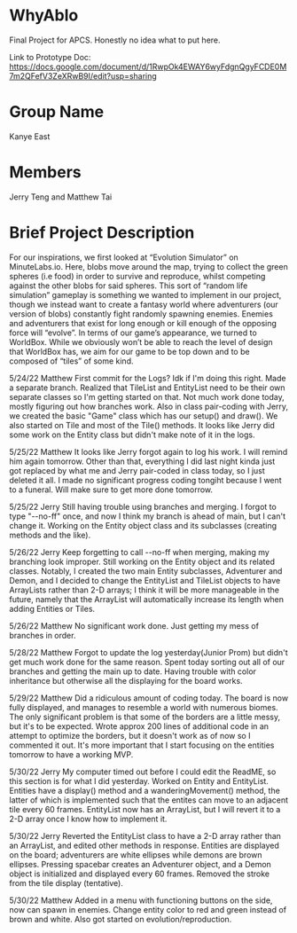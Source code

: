 # WhyAblo
Final Project for APCS. Honestly no idea what to put here.

Link to Prototype Doc: https://docs.google.com/document/d/1RwpOk4EWAY6wyFdgnQgyFCDE0M7m2QFefV3ZeXRwB9I/edit?usp=sharing

# Group Name
Kanye East

# Members
Jerry Teng and Matthew Tai

# Brief Project Description
For our inspirations, we first looked at “Evolution Simulator” on MinuteLabs.io. Here, blobs move around the map, trying to collect the green spheres (i.e food) in order to survive and reproduce, whilst competing against the other blobs for said spheres. This sort of “random life simulation” gameplay is something we wanted to implement in our project, though we instead want to create a fantasy world where adventurers (our version of blobs) constantly fight randomly spawning enemies. Enemies and adventurers that exist for long enough or kill enough of the opposing force will “evolve”. In terms of our game’s appearance, we turned to WorldBox. While we obviously won’t be able to reach the level of design that WorldBox has, we aim for our game to be top down and to be composed of  “tiles” of some kind.

5/24/22 Matthew
First commit for the Logs? Idk if I'm doing this right. 
Made a separate branch. Realized that TileList and EntityList need to be their own separate classes so I'm getting started on that. Not much work done today, mostly figuring out how branches work. Also in class pair-coding with Jerry, we created the basic "Game" class which has our setup() and draw(). We also started on Tile and most of the Tile() methods. It looks like Jerry did some work on the Entity class but didn't make note of it in the logs.

5/25/22 Matthew
It looks like Jerry forgot again to log his work. I will remind him again tomorrow. Other than that, everything I did last night kinda just got replaced by what me and Jerry pair-coded in class today, so I just deleted it all. I made no significant progress coding tongiht because I went to a funeral. Will make sure to get more done tomorrow.

5/25/22 Jerry
Still having trouble using branches and merging. I forgot to type "--no-ff" once, and now I think my branch is ahead of main, but I can't change it. Working on the Entity object class and its subclasses (creating methods and the like).

5/26/22 Jerry
Keep forgetting to call --no-ff when merging, making my branching look improper. Still working on the Entity object and its related classes. Notably, I created the two main Entity subclasses, Adventurer and Demon, and I decided to change the EntityList and TileList objects to have ArrayLists rather than 2-D arrays; I think it will be more manageable in the future, namely that the ArrayList will automatically increase its length when adding Entities or Tiles.

5/26/22 Matthew
No significant work done. Just getting my mess of branches in order.

5/28/22 Matthew
Forgot to update the log yesterday(Junior Prom) but didn't get much work done for the same reason.
Spent today sorting out all of our branches and getting the main up to date.
Having trouble with color inheritance but otherwise all the displaying for the board works.

5/29/22 Matthew
Did a ridiculous amount of coding today. The board is now fully displayed, and manages to resemble a world with numerous biomes. The only significant problem is that some of the borders are a little messy, but it's to be expected. Wrote approx 200 lines of additional code in an attempt to optimize the borders, but it doesn't work as of now so I commented it out. It's more important that I start focusing on the entities tomorrow to have a working MVP.

5/30/22 Jerry
My computer timed out before I could edit the ReadME, so this section is for what I did yesterday. Worked on Entity and EntityList. Entities have a display() method and a wanderingMovement() method, the latter of which is implemented such that the entites can move to an adjacent tile every 60 frames. EntityList now has an ArrayList, but I will revert it to a 2-D array once I know how to implement it. 

5/30/22 Jerry
Reverted the EntityList class to have a 2-D array rather than an ArrayList, and edited other methods in response. Entities are displayed on the board; adventurers are white ellipses while demons are brown ellipses. Pressing spacebar creates an Adventurer object, and a Demon object is initialized and displayed every 60 frames. Removed the stroke from the tile display (tentative). 

5/30/22 Matthew
Added in a menu with functioning buttons on the side, now can spawn in enemies. Change entity color to red and green instead of brown and white. Also got started on evolution/reproduction.
